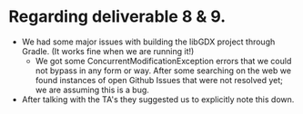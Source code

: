 # Regarding deliverable 8 & 9.
* We had some major issues with building the libGDX project through Gradle. (It works fine when we are running it!)
    * We got some ConcurrentModificationException errors that we could not bypass in any form or way. After some searching on the web we found instances of open Github Issues that were not resolved yet; we are assuming this is a bug.
* After talking with the TA's they suggested us to explicitly note this down.